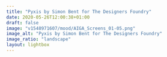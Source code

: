```yaml
---
title: "Pyxis by Simon Bent for The Designers Foundry"
date: 2020-05-26T12:00:38+01:00
draft: false
image: "v1548971607/mood/AIGA_Screens_01-05.png"
image_alt: "Pyxis by Simon Bent for The Designers Foundry"
image_ratio: "landscape"
layout: lightbox
---
```

